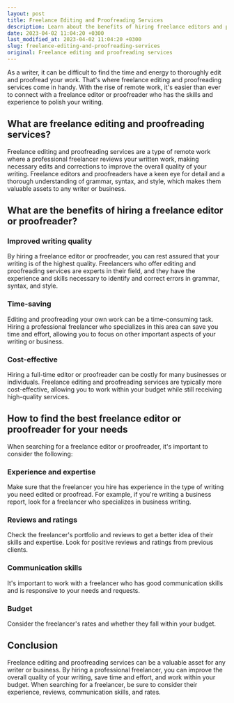 ```yaml
---
layout: post
title: Freelance Editing and Proofreading Services
description: Learn about the benefits of hiring freelance editors and proofreaders for improved writing.
date: 2023-04-02 11:04:20 +0300
last_modified_at: 2023-04-02 11:04:20 +0300
slug: freelance-editing-and-proofreading-services
original: Freelance editing and proofreading services
---
```

As a writer, it can be difficult to find the time and energy to thoroughly edit and proofread your work. That's where freelance editing and proofreading services come in handy. With the rise of remote work, it's easier than ever to connect with a freelance editor or proofreader who has the skills and experience to polish your writing.

## What are freelance editing and proofreading services?

Freelance editing and proofreading services are a type of remote work where a professional freelancer reviews your written work, making necessary edits and corrections to improve the overall quality of your writing. Freelance editors and proofreaders have a keen eye for detail and a thorough understanding of grammar, syntax, and style, which makes them valuable assets to any writer or business.

## What are the benefits of hiring a freelance editor or proofreader?

### Improved writing quality

By hiring a freelance editor or proofreader, you can rest assured that your writing is of the highest quality. Freelancers who offer editing and proofreading services are experts in their field, and they have the experience and skills necessary to identify and correct errors in grammar, syntax, and style.

### Time-saving

Editing and proofreading your own work can be a time-consuming task. Hiring a professional freelancer who specializes in this area can save you time and effort, allowing you to focus on other important aspects of your writing or business.

### Cost-effective

Hiring a full-time editor or proofreader can be costly for many businesses or individuals. Freelance editing and proofreading services are typically more cost-effective, allowing you to work within your budget while still receiving high-quality services.

## How to find the best freelance editor or proofreader for your needs

When searching for a freelance editor or proofreader, it's important to consider the following:

### Experience and expertise

Make sure that the freelancer you hire has experience in the type of writing you need edited or proofread. For example, if you're writing a business report, look for a freelancer who specializes in business writing.

### Reviews and ratings

Check the freelancer's portfolio and reviews to get a better idea of their skills and expertise. Look for positive reviews and ratings from previous clients.

### Communication skills

It's important to work with a freelancer who has good communication skills and is responsive to your needs and requests.

### Budget

Consider the freelancer's rates and whether they fall within your budget.

## Conclusion

Freelance editing and proofreading services can be a valuable asset for any writer or business. By hiring a professional freelancer, you can improve the overall quality of your writing, save time and effort, and work within your budget. When searching for a freelancer, be sure to consider their experience, reviews, communication skills, and rates.